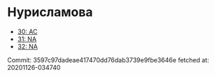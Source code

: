 # Нурисламова
- [30: AC](30.md)
- [31: NA](31.md)
- [32: NA](32.md)

Commit: 3597c97dadeae417470dd76dab3739e9fbe3646e
 fetched at: 20201126-034740
